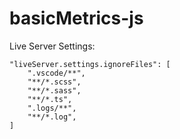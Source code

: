 # basicMetrics-js

Live Server Settings:

    "liveServer.settings.ignoreFiles": [
        ".vscode/**",
        "**/*.scss",
        "**/*.sass",
        "**/*.ts",
        ".logs/**",
        "**/*.log",
    ]
